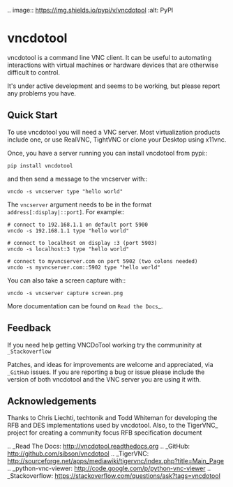 .. image:: https://img.shields.io/pypi/v/vncdotool   :alt: PyPI

vncdotool
===========
vncdotool is a command line VNC client.
It can be useful to automating interactions with virtual machines or
hardware devices that are otherwise difficult to control.

It's under active development and seems to be working, but please report any problems you have.

Quick Start
--------------------------------
To use vncdotool you will need a VNC server.
Most virtualization products include one, or use RealVNC, TightVNC or clone your Desktop using x11vnc.

Once, you have a server running you can install vncdotool from pypi::

    pip install vncdotool

and then send a message to the vncserver with::

    vncdo -s vncserver type "hello world"

The `vncserver` argument needs to be in the format `address[:display|::port]`. For example::

    # connect to 192.168.1.1 on default port 5900
    vncdo -s 192.168.1.1 type "hello world"

    # connect to localhost on display :3 (port 5903)
    vncdo -s localhost:3 type "hello world"

    # connect to myvncserver.com on port 5902 (two colons needed)
    vncdo -s myvncserver.com::5902 type "hello world"

You can also take a screen capture with::

    vncdo -s vncserver capture screen.png


More documentation can be found on `Read the Docs`_.

Feedback
--------------------------------
If you need help getting VNCDoTool working try the communinity at `_Stackoverflow`

Patches, and ideas for improvements are welcome and appreciated, via `_GitHub` issues.
If you are reporting a bug or issue please include the version of both vncdotool
and the VNC server you are using it with.


Acknowledgements
--------------------------------
Thanks to Chris Liechti, techtonik and Todd Whiteman for developing the RFB
and DES implementations used by vncdotool.
Also, to the TigerVNC_ project for creating a community focus RFB specification document



.. _Read The Docs: http://vncdotool.readthedocs.org
.. _GitHub: http://github.com/sibson/vncdotool
.. _TigerVNC: http://sourceforge.net/apps/mediawiki/tigervnc/index.php?title=Main_Page
.. _python-vnc-viewer: http://code.google.com/p/python-vnc-viewer
.. _Stackoverflow: https://stackoverflow.com/questions/ask?tags=vncdotool
